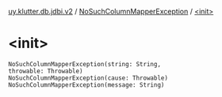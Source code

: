 [uy.klutter.db.jdbi.v2](../index.md) / [NoSuchColumnMapperException](index.md) / [&lt;init&gt;](.)


# &lt;init&gt;
<code>NoSuchColumnMapperException(string: String, throwable: Throwable)</code><br/><code>NoSuchColumnMapperException(cause: Throwable)</code><br/><code>NoSuchColumnMapperException(message: String)</code><br/>

